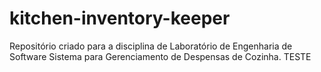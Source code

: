 # kitchen-inventory-keeper
Repositório criado para a disciplina de Laboratório de Engenharia de Software
Sistema para Gerenciamento de Despensas de Cozinha. TESTE 

